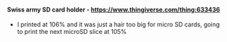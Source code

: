 #### Swiss army SD card holder - https://www.thingiverse.com/thing:633436
  - I printed at 106% and it was just a hair too big for micro SD cards, going to print the next microSD slice at 105%

